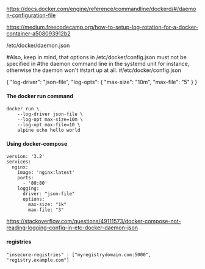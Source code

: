 
https://docs.docker.com/engine/reference/commandline/dockerd/#/daemon-configuration-file

https://medium.freecodecamp.org/how-to-setup-log-rotation-for-a-docker-container-a508093912b2

 /etc/docker/daemon.json
 
 #Also, keep in mind, that options in /etc/docker/config.json must not be specified in
 #the daemon command line in the systemd unit for instance, otherwise the daemon won't
 #start up at all.
 #/etc/docker/config.json
 
{
  "log-driver": "json-file",
  "log-opts": {
    "max-size": "10m",
    "max-file": "5"
  }
}


#### The docker run command

```
docker run \
    --log-driver json-file \
    --log-opt max-size=10m \
    --log-opt max-file=10 \
    alpine echo hello world
```

#### Using docker-compose

```
version: '3.2'
services:
  nginx:
    image: 'nginx:latest'
    ports:
      - '80:80'
    logging:
      driver: "json-file"
      options:
        max-size: "1k"
        max-file: "3"
```


https://stackoverflow.com/questions/49111573/docker-compose-not-reading-logging-config-in-etc-docker-daemon-json



#### registries
```
"insecure-registries" : ["myregistrydomain.com:5000", "registry.example.com"]


```
